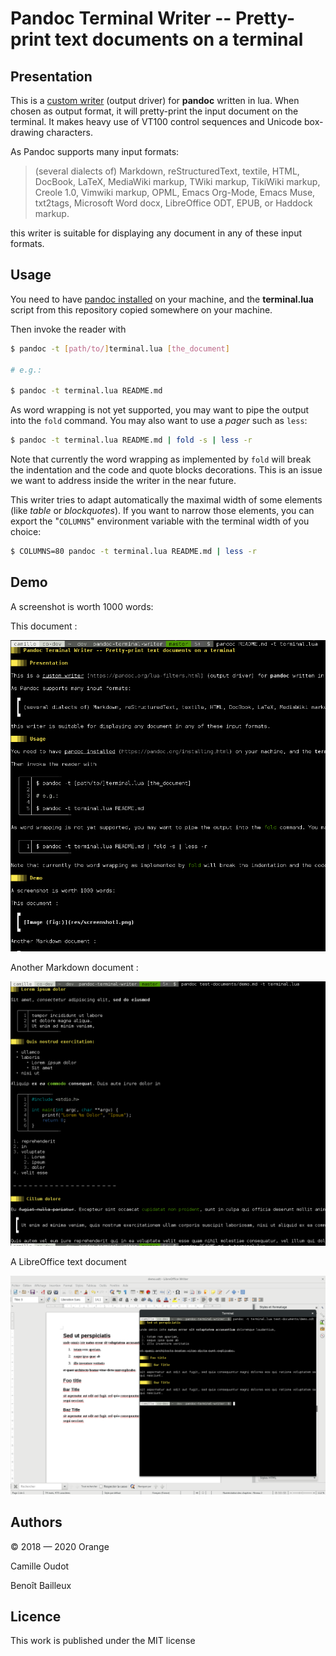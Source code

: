 # Pandoc Terminal Writer -- Pretty-print text documents on a terminal

## Presentation

This is a [custom writer](https://pandoc.org/lua-filters.html) (output driver)
for **pandoc** written in lua. When chosen as output format, it will
pretty-print the input document on the terminal. It makes heavy use of VT100
control sequences and Unicode box-drawing characters.

As Pandoc supports many input formats:

> (several dialects of) Markdown, reStructuredText, textile, HTML, DocBook,
> LaTeX, MediaWiki markup, TWiki markup, TikiWiki markup, Creole 1.0, Vimwiki
> markup, OPML, Emacs Org-Mode, Emacs Muse, txt2tags, Microsoft Word docx,
> LibreOffice ODT, EPUB, or Haddock markup.

this writer is suitable for displaying any document in any of these input
formats.

## Usage

You need to have [pandoc installed](https://pandoc.org/installing.html) on your machine,
and the **terminal.lua** script from this repository copied somewhere on your machine.

Then invoke the reader with

```bash
$ pandoc -t [path/to/]terminal.lua [the_document]

# e.g.:

$ pandoc -t terminal.lua README.md
```

As word wrapping is not yet supported, you may want to pipe the output into the
`fold` command. You may also want to use a _pager_ such as `less`:

```bash
$ pandoc -t terminal.lua README.md | fold -s | less -r
```

Note that currently the word wrapping as implemented by `fold` will break the
indentation and the code and quote blocks decorations. This is an issue we want
to address inside the writer in the near future.

This writer tries to adapt automatically the maximal width of some elements (like
_table_ or _blockquotes_). If you want to narrow those elements, you can export
the "`COLUMNS`" environment variable with the terminal width of you choice:

```bash
$ COLUMNS=80 pandoc -t terminal.lua README.md | less -r
```

## Demo

A screenshot is worth 1000 words:

This document :

![Current README.md](res/screenshot1.png)

Another Markdown document :

![the showcase.md test document](res/screenshot2.png)

A LibreOffice text document

![LibreOffice and terminal rendered document](res/screenshot3.png)

## Authors

© 2018 — 2020 Orange

Camille Oudot

Benoît Bailleux

## Licence

This work is published under the MIT license
